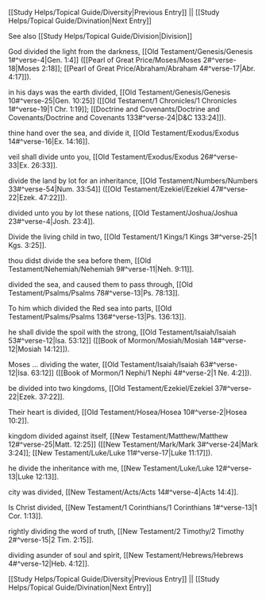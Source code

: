[[Study Helps/Topical Guide/Diversity|Previous Entry]]  ||  [[Study Helps/Topical Guide/Divination|Next Entry]]

 See also [[Study Helps/Topical Guide/Division|Division]]

 God divided the light from the darkness, [[Old Testament/Genesis/Genesis 1#^verse-4|Gen. 1:4]] ([[Pearl of Great Price/Moses/Moses 2#^verse-18|Moses 2:18]]; [[Pearl of Great Price/Abraham/Abraham 4#^verse-17|Abr. 4:17]]).

 in his days was the earth divided, [[Old Testament/Genesis/Genesis 10#^verse-25|Gen. 10:25]] ([[Old Testament/1 Chronicles/1 Chronicles 1#^verse-19|1 Chr. 1:19]]; [[Doctrine and Covenants/Doctrine and Covenants/Doctrine and Covenants 133#^verse-24|D&C 133:24]]).

 thine hand over the sea, and divide it, [[Old Testament/Exodus/Exodus 14#^verse-16|Ex. 14:16]].

 veil shall divide unto you, [[Old Testament/Exodus/Exodus 26#^verse-33|Ex. 26:33]].

 divide the land by lot for an inheritance, [[Old Testament/Numbers/Numbers 33#^verse-54|Num. 33:54]] ([[Old Testament/Ezekiel/Ezekiel 47#^verse-22|Ezek. 47:22]]).

 divided unto you by lot these nations, [[Old Testament/Joshua/Joshua 23#^verse-4|Josh. 23:4]].

 Divide the living child in two, [[Old Testament/1 Kings/1 Kings 3#^verse-25|1 Kgs. 3:25]].

 thou didst divide the sea before them, [[Old Testament/Nehemiah/Nehemiah 9#^verse-11|Neh. 9:11]].

 divided the sea, and caused them to pass through, [[Old Testament/Psalms/Psalms 78#^verse-13|Ps. 78:13]].

 To him which divided the Red sea into parts, [[Old Testament/Psalms/Psalms 136#^verse-13|Ps. 136:13]].

 he shall divide the spoil with the strong, [[Old Testament/Isaiah/Isaiah 53#^verse-12|Isa. 53:12]] ([[Book of Mormon/Mosiah/Mosiah 14#^verse-12|Mosiah 14:12]]).

 Moses ... dividing the water, [[Old Testament/Isaiah/Isaiah 63#^verse-12|Isa. 63:12]] ([[Book of Mormon/1 Nephi/1 Nephi 4#^verse-2|1 Ne. 4:2]]).

 be divided into two kingdoms, [[Old Testament/Ezekiel/Ezekiel 37#^verse-22|Ezek. 37:22]].

 Their heart is divided, [[Old Testament/Hosea/Hosea 10#^verse-2|Hosea 10:2]].

 kingdom divided against itself, [[New Testament/Matthew/Matthew 12#^verse-25|Matt. 12:25]] ([[New Testament/Mark/Mark 3#^verse-24|Mark 3:24]]; [[New Testament/Luke/Luke 11#^verse-17|Luke 11:17]]).

 he divide the inheritance with me, [[New Testament/Luke/Luke 12#^verse-13|Luke 12:13]].

 city was divided, [[New Testament/Acts/Acts 14#^verse-4|Acts 14:4]].

 Is Christ divided, [[New Testament/1 Corinthians/1 Corinthians 1#^verse-13|1 Cor. 1:13]].

 rightly dividing the word of truth, [[New Testament/2 Timothy/2 Timothy 2#^verse-15|2 Tim. 2:15]].

 dividing asunder of soul and spirit, [[New Testament/Hebrews/Hebrews 4#^verse-12|Heb. 4:12]].

[[Study Helps/Topical Guide/Diversity|Previous Entry]]  ||  [[Study Helps/Topical Guide/Divination|Next Entry]]